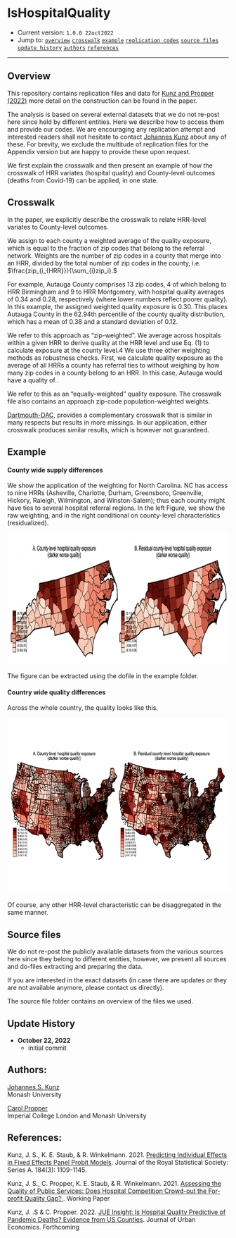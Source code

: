 # IsHospitalQuality
 
- Current version: `1.0.0 22oct2022`
- Jump to: [`overview`](#overview) [`crosswalk`](#crosswalk) [`example`](#example) [`replication codes`](#replication-codes)  [`source files`](#source-files)  [`update history`](#update-history) [`authors`](#authors) [`references`](#references)

-----------

## Overview 

This repository contains replication files and data for [Kunz and Propper (2022)](https://www.sciencedirect.com/science/article/pii/S0094119022000493) more detail on the construction can be found in the paper. 

The analysis is based on several external datasets that we do not re-post here since held by different entities. Here we describe how to access them and provide our codes. We are encouraging any replication attempt and interested readers shall not hesitate to contact [Johannes Kunz](mailto:johannes.kunz@monash.edu) about any of these. For brevity, we exclude the multitude of replication files for the Appendix version but are happy to provide these upon request. 

We first explain the crosswalk and then present an example of how the crosswalk of HRR variates (hospital quality) and County-level outcomes (deaths from Covid-19) can be applied, in one state. 


## Crosswalk

In the paper, we explicitly describe the crosswalk to relate HRR-level variates to County-level outcomes. 

We assign to each county a weighted average of the quality exposure, which is equal to the fraction of zip codes that belong to the referral network. Weights are the number of zip codes in a county that merge into an HRR, divided by the total number of zip codes in the county, i.e.
$\frac{zip_{i_{HRR}}}{\sum_{i}zip_i}.$

For example, Autauga County comprises 13 zip codes, 4 of which belong to HRR Birmingham and 9 to HRR Montgomery, with hospital quality averages of 0.34 and 0.28, respectively (where lower numbers reflect poorer quality). In this example, the assigned weighted quality exposure is 0.30. This places Autauga County in the 62.94th percentile of the county quality distribution, which has a mean of 0.38 and a standard deviation of 0.12. 

We refer to this approach as “zip-weighted”. We average across hospitals within a given HRR to derive quality at the HRR level and use Eq. (1) to calculate exposure at the county level.4 We use three other weighting methods as robustness checks. First, we calculate quality exposure as the average of all HRRs a county has referral ties to without weighing by how many zip codes in a county belong to an HRR. In this case, Autauga would have a quality of .

We refer to this as an “equally-weighted” quality exposure. The crosswalk file also contains an approach zip-code population-weighted weights. 

[Dartmouth-DAC](https://github.com/Dartmouth-DAC/covid-19-hrr-mapping), provides a complementary crosswalk that is similar in many respects but results in more missings. In our application, either crosswalk produces similar results, which is however not guaranteed. 


## Example

#### County wide supply differences 

We show the application of the weighting for North Carolina. NC has access to nine HRRs (Asheville, Charlotte, Durham, Greensboro, Greenville, Hickory, Raleigh, Wilmington, and Winston-Salem); thus each county might have ties to several hospital referral regions. In the left Figure, we show the raw weighting, and in the right conditional on county-level characteristics (residualized). 

<img src="./_figures/exampleNC.png" height="300">

The figure can be extracted using the dofile in the example folder. 


#### Country wide quality differences 

Across the whole country, the quality looks like this. 

<img src="./_figures/e1_fig_map.png" height="400">

Of course, any other HRR-level characteristic can be disaggregated in the same manner. 

## Source files  

We do not re-post the publicly available datasets from the various sources here since they belong to different entities, however, we present all sources and do-files extracting and preparing the data. 

If you are interested in the exact datasets (in case there are updates or they are not available anymore, please contact us directly). 

The source file folder contains an overview of the files we used. 

## Update History
* **October 22, 2022**
  - initial commit
  

## Authors:

[Johannes S. Kunz](https://sites.google.com/site/johannesskunz/)
<br>Monash University 

[Carol Propper](https://www.imperial.ac.uk/people/c.propper)
<br>Imperial College London and Monash University 

## References: 

Kunz, J. S., K. E. Staub, & R. Winkelmann. 2021. [Predicting Individual Effects in Fixed Effects Panel Probit Models](http://doi.org/10.1111/rssa.12722). Journal of the Royal Statistical Society: Series A. 184(3): 1109-1145.

Kunz, J. S., C. Propper, K. E. Staub, & R. Winkelmann. 2021. [Assessing the Quality of Public Services: Does Hospital Competition Crowd-out the For-profit Quality Gap? ](https://drive.google.com/file/d/1bY_LMfkLYLaTaCQ4UF1-rYwAAOFA-Mpr/view). Working Paper

Kunz, J. .S & C. Propper. 2022. [JUE Insight: Is Hospital Quality Predictive of Pandemic Deaths? Evidence from US Counties](https://www.sciencedirect.com/science/article/pii/S0094119022000493). Journal of Urban Economics. Forthcoming 




